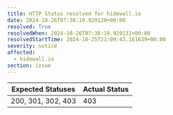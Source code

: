 ```yaml
---
title: HTTP Status resolved for hidewall.io
date: 2024-10-26T07:38:19.929120+00:00
resolved: True
resolvedWhen: 2024-10-26T07:38:19.929131+00:00
resolvedStartTime: 2024-10-25T21:09:43.161639+00:00
severity: notice
affected:
  - hidewall.io
section: issue
---
```


| Expected Statuses | Actual Status  |
|-------------------|----------------|
| 200, 301, 302, 403 | 403 |
